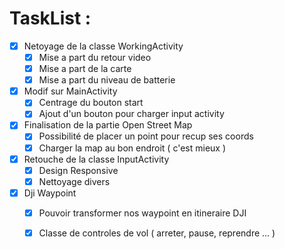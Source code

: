# TaskList :
- [x] Netoyage de la classe WorkingActivity
    - [x] Mise a part du retour video
    - [x] Mise a part de la carte
    - [x] Mise a part du niveau de batterie
- [x] Modif sur MainActivity
    - [x] Centrage du bouton start
    - [x] Ajout d'un bouton pour charger input activity
- [x] Finalisation de la partie Open Street Map
    - [x] Possibilité de placer un point pour recup ses coords
    - [x] Charger la map au bon endroit ( c'est mieux )
- [x] Retouche de la classe InputActivity
    - [x] Design Responsive
    - [x] Nettoyage divers
- [x] Dji Waypoint
    - [x] Pouvoir transformer nos waypoint en itineraire DJI
    - [x] Classe de controles de vol ( arreter, pause, reprendre ... )

